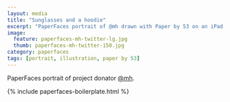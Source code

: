 ```yaml
---
layout: media
title: "Sunglasses and a hoodie"
excerpt: "PaperFaces portrait of @mh drawn with Paper by 53 on an iPad."
image: 
  feature: paperfaces-mh-twitter-lg.jpg
  thumb: paperfaces-mh-twitter-150.jpg
category: paperfaces
tags: [portrait, illustration, paper by 53]
---
```


PaperFaces portrait of project donator [@mh](http://twitter.com/mh).

{% include paperfaces-boilerplate.html %}